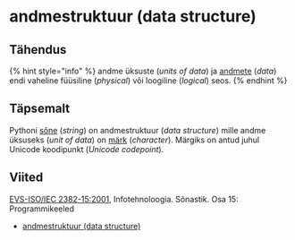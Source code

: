 # andmestruktuur \(data structure\)

## Tähendus

{% hint style="info" %}
andme üksuste \(_units of data_\) ja [andmete](andmed-data.md) \(_data_\) endi vaheline füüsiline \(_physical_\) või loogiline \(_logical_\) seos.
{% endhint %}

## Täpsemalt

Pythoni [sõne](../../python/sisseehitatud-tueuebid/sone-str/) \(_string_\) on andmestruktuur \(_data structure_\) mille andme üksuseks \(_unit of data_\) on [märk](maerk-character.md) \(_character_\). Märgiks on antud juhul Unicode koodipunkt \(_Unicode codepoint_\).

## Viited

[EVS-ISO/IEC 2382-15:2001](https://www.evs.ee/et/evs-iso-iec-2382-15-2001), Infotehnoloogia. Sõnastik. Osa 15: Programmikeeled

* [andmestruktuur \(data structure\)](http://www.eki.ee/dict/its/index.cgi?Q=D31BF550-6C03-1014-88DC-FC5F0DBED45A&F=GUID&C01=1&C02=0&C10=1)

